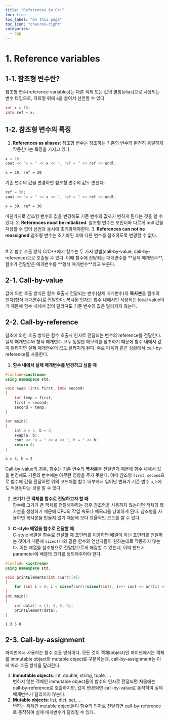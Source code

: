 ```yaml
---
title: "References in C++"
toc: true
toc_label: "On this page"
toc_icon: "chevron-right"
categories:
  - Cpp
---
```


# 1. Reference variables
## 1-1. 참조형 변수란?
참조형 변수(reference variables)는 다른 객체 또는 값의 별칭(alias)으로 사용되는 변수 타입으로, 자료형 뒤에 `&`을 붙여서 선언할 수 있다.
```cpp
int x = 10;
int& ref = x;
```

## 1-2. 참조형 변수의 특징
1. **References as aliases**: 참조형 변수는 참조하는 기존의 변수와 완전히 동일하게 작동한다는 특징을 가지고 있다.
```cpp
x = 20;
cout << "x = " << x << ", ref = " << ref << endl;
```
```
x = 20, ref = 20
```
기존 변수의 값을 변경하면 참조형 변수의 값도 변한다.
```cpp
ref = 30;
cout << "x = " << x << ", ref = " << ref << endl;
```
```
x = 30, ref = 30
```
마찬가지로 참조형 변수의 값을 변경해도 기존 변수의 값까지 변하게 된다는 것을 알 수 있다.
2. **References must be initialized**: 참조형 변수는 포인터와 다르게 null 값을 저장할 수 없어 선언과 동시에 초기화해야한다.
3. **References can not be reassigned**:참조형 변수는 초기화된 후에 다른 변수를 참조하도록 변경할 수 없다. 


<br/>
# 2. 함수 호출 방식
C/C++에서 함수는 두 가지 방법(call-by-value, call-by-reference)으로 호출될 수 있다. 이때 함수에 전달되는 매개변수를 **실제 매개변수**, 함수가 전달받은 매개변수를 **형식 매개변수**라고 부른다.

## 2-1. Call-by-value
값에 의한 호출 방식은 함수 호출시 전달되는 변수(실제 매개변수)의 **복사본**을 함수의 인자(형식 매개변수)로 전달한다. 복사된 인자는 함수 내에서만 사용되는 local value이기 때문에 함수 내에서 값이 달라져도 기존 변수의 값은 달라지지 않는다.

## 2-2. Call-by-reference
참조에 의한 호출 방식은 함수 호출시 인자로 전달되는 변수의 reference를 전달한다. 실제 매개변수와 형식 매개변수 모두 동일한 메모리를 참조하기 때문에 함수 내에서 값이 달라지면 실제 매개변수의 값도 달라지게 된다.
주로 다음과 같은 상황에서 call-by-reference를 사용한다.
1. **함수 내에서 실제 매개변수를 변경하고 싶을 때**  
```cpp
#include<iostream>
using namespace std;

void swap (int& first, int& second)
{
    int temp = first;
    first = second;
    second = temp;
}

int main()
{
    int a = 2, b = 3;
    swap(a, b);
    cout << "a = " << a << ", b = " << b;
    return 0;
}
```
```
a = 3, b = 2
```

Call-by-value의 경우, 함수는 기존 변수의 **복사본**을 전달받기 때문에 함수 내에서 값을 변경해도 기존의 변수에는 아무런 영향을 주지 못한다. 이때 참조형 `first`, `second`으로 함수에 값을 전달하면 위의 코드처럼 함수 내부에서 일어난 변화가 기존 변수 `a`, `b`에도 적용된다는 것을 알 수 있다.

2. **크기가 큰 객체를 함수로 전달하고자 할 때**  
함수에 크기가 큰 객체를 전달해야하는 경우 참조형을 사용하지 않는다면 객체의 복사본을 생성하기 때문에 CPU의 작업 속도나 메모리를 낭비하게 된다. 참조형을 사용하면 복사본을 만들지 않기 때문에 보다 효율적인 코드를 짤 수 있다.

3. **C-style 배열을 함수로 전달할 때**  
C-style 배열을 함수로 전달할 때 포인터를 이용하면 배열이 아닌 포인터를 전달하는 것이기 때문에 `sizeof()`와 같은 함수와 연산자들이 원하는대로 작동하지 않는다. 이는 배열을 참조형으로 전달함으로써 해결할 수 있는데, 이때 반드시 parameter에 배열의 크기를 정의해주어야 한다.  
```cpp
#include <iostream>
using namespace std;

void printElements(int (&arr)[4])
{
    for (int i = 0; i < sizeof(arr)/sizeof(int); i++) cout << arr[i] << " ";
}
int main()
{
    int data[] = {1, 3, 5, 6};
    printElement(data);
}
```
```
1 3 5 6
```

## 2-3. Call-by-assignment
파이썬에서 사용하는 함수 호출 방식이다. 모든 것이 객체(object)인 파이썬에서는 객체를 immutable object와 mutable object로 구분하는데, call-by-assignment는 이에 따라 호출 방식을 달리한다.
1. **Immutable objects**: int, double, string, tuple, ...  
변하지 않는 객체인 immutable object들이 함수의 인자로 전달되면 처음에는 call-by-reference로 호출하지만, 값이 변경되면 call-by-value로 동작하여 실제 매개변수가 달리지지 않는다.
2. **Mutable objects**: list, dict, set, ...  
변하는 객체인 mutable object들이 함수의 인자로 전달되면 call-by-reference로 동작하여 실제 매개변수가 달라질 수 있다.




